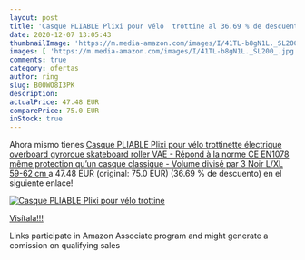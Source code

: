```yaml
---
layout: post
title: 'Casque PLIABLE Plixi pour vélo  trottine al 36.69 % de descuento'
date: 2020-12-07 13:05:43
thumbnailImage: 'https://m.media-amazon.com/images/I/41TL-b8gN1L._SL200_.jpg'
images: [ 'https://m.media-amazon.com/images/I/41TL-b8gN1L._SL200_.jpg' ]
comments: true
category: ofertas
author: ring
slug: B00WO8I3PK
description:
actualPrice: 47.48 EUR
comparePrice: 75.0 EUR
inStock: true
---
```


Ahora mismo tienes [Casque PLIABLE Plixi pour vélo  trottinette électrique  overboard  gyroroue  skateboard  roller  VAE - Répond à la norme CE EN1078  même protection qu’un casque classique - Volume divisé par 3  Noir  L/XL  59-62 cm  ](https://www.amazon.fr/dp/B00WO8I3PK/?tag=tolees0d-21) a 47.48 EUR (original: 75.0 EUR) (36.69 %  de descuento) en el siguiente enlace!

[![Casque PLIABLE Plixi pour vélo  trottine](https://m.media-amazon.com/images/I/41TL-b8gN1L._SL200_.jpg)](https://www.amazon.fr/dp/B00WO8I3PK/?tag=tolees0d-21)

[Visítala!!!](https://www.amazon.fr/dp/B00WO8I3PK/?tag=tolees0d-21)

Links participate in Amazon Associate program and might generate a comission on qualifying sales
